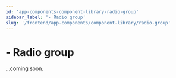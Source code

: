 ```yaml
---
id: 'app-components-component-library-radio-group'
sidebar_label: '- Radio group'
slug: '/frontend/app-components/component-library/radio-group'
---
```


# - Radio group

...coming soon.
